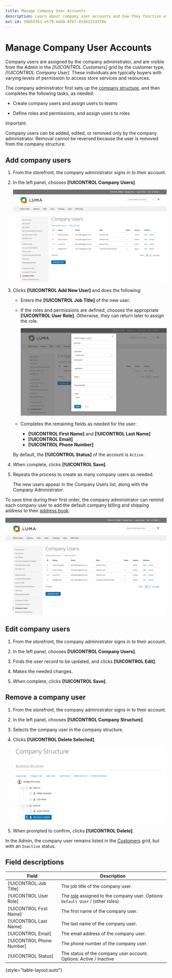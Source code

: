 ```yaml
---
title: Manage Company User Accounts
description: Learn about company user accounts and how they function within the associated company account.
exl-id: 36b55f61-e579-4eb8-8f67-0156221d378e
---
```

# Manage Company User Accounts

Company users are assigned by the company administrator, and are visible from the Admin in the _[!UICONTROL Customers]_ grid by the customer type, _[!UICONTROL Company User]_. These individuals are typically buyers with varying levels of permission to access store services and resources.

The company administrator first sets up the [company structure](account-company-structure.md), and then completes the following tasks, as needed:

- Create company users and assign users to teams

- Define roles and permissions, and assign users to roles

>[!IMPORTANT]
>
>Company users can be added, edited, or removed only by the company administrator. Removal cannot be reversed because the user is removed from the company structure.

## Add company users

1. From the storefront, the company administrator signs in to their account.

1. In the left panel, chooses **[!UICONTROL Company Users]**.

   ![Company Users](./assets/company-users-list-storefront.png)<!-- zoom -->

1. Clicks **[!UICONTROL Add New User]** and does the following:

   - Enters the **[!UICONTROL Job Title]** of the new user.

   - If the roles and permissions are defined, chooses the appropriate **[!UICONTROL User Role]**. Otherwise, they can return later to assign the role.

      ![Add new user](./assets/company-structure-users-add.png)<!-- zoom -->

   - Completes the remaining fields as needed for the user:

      - **[!UICONTROL First Name]** and **[!UICONTROL Last Name]**
      - **[!UICONTROL Email]**
      - **[!UICONTROL Phone Number]**

   By default, the **[!UICONTROL Status]** of the account is `Active`.

1. When complete, clicks **[!UICONTROL Save]**.

1. Repeats the process to create as many company users as needed.

   The new users appear in the Company Users list, along with the Company Administrator.

To save time during their first order, the company administrator can remind each company user to add the default company billing and shipping address to their [address book](https://docs.magento.com/user-guide/customers/account-dashboard-address-book.html).

![List of Company Users](./assets/company-users-list-storefront.png)<!-- zoom -->

## Edit company users

1. From the storefront, the company administrator signs in to their account.

1. In the left panel, chooses **[!UICONTROL Company Users]**.

1. Finds the user record to be updated, and clicks **[!UICONTROL Edit]**.

1. Makes the needed changes.

1. When complete, clicks **[!UICONTROL Save]**.

## Remove a company user

1. From the storefront, the company administrator signs in to their account.

1. In the left panel, chooses **[!UICONTROL Company Structure]**.

1. Selects the company user in the company structure.

1. Clicks **[!UICONTROL Delete Selected]**.

   ![Delete User](./assets/company-structure-delete-user.png)<!-- zoom -->

1. When prompted to confirm, clicks **[!UICONTROL Delete]**.

In the Admin, the company user remains listed in the [Customers](https://docs.magento.com/user-guide/customers/customers-all.html) grid, but with an `Inactive` status.

## Field descriptions

| Field        | Description |
|--------------|---------------|
| [!UICONTROL Job Title]    | The job title of the company user. |
| [!UICONTROL User Role]    | The [role](account-company-roles-permissions.md) assigned to the company user. Options: `Default User` / (other roles) |
| [!UICONTROL First Name]   | The first name of the company user.  |
| [!UICONTROL Last Name]    | The last name of the company user.   |
| [!UICONTROL Email]        | The email address of the company user.  |
| [!UICONTROL Phone Number] | The phone number of the company user.  |
| [!UICONTROL Status]       | The status of the company user account. Options: Active / Inactive  |

{style="table-layout:auto"}
